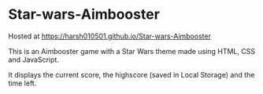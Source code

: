 # Star-wars-Aimbooster

Hosted at https://harsh010501.github.io/Star-wars-Aimbooster

This is an Aimbooster game with a Star Wars theme made using HTML, CSS and JavaScript.

It displays the current score, the highscore (saved in Local Storage) and the time left.

